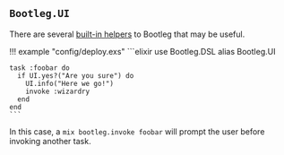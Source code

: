 ## `Bootleg.UI`

There are several [built-in helpers](https://hexdocs.pm/bootleg/Bootleg.UI.html) to Bootleg that may be useful.

!!! example "config/deploy.exs"
    ```elixir
    use Bootleg.DSL
    alias Bootleg.UI

    task :foobar do
      if UI.yes?("Are you sure") do
        UI.info("Here we go!")
        invoke :wizardry
      end
    end
    ```

In this case, a `mix bootleg.invoke foobar` will prompt the user before invoking another task.

